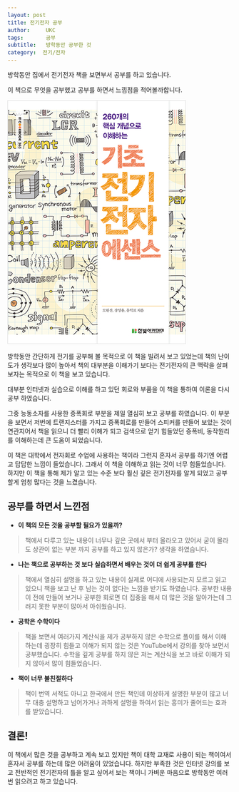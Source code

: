 ```yaml
---
layout: post
title: 전기전자 공부
author:     UKC
tags: 		공부
subtitle:  	방학동안 공부한 것
category:  전기/전자
---
```


방학동안 집에서 전기전자 책을 보면부서 공부를 하고 있습니다. 

이 책으로 무엇을 공부했고 공부를 하면서 느낌점을 적어볼까합니다.

![전기전자책](/img/2019_01_18/ET_book.jpg)

방학동안 간단하게 전기를 공부해 볼 목적으로 이 책을 빌려서 보고 있었는데 책의 난이도가 생각보다 많이 높아서 책의 대부분을 이해가기 보다는 전기전자의 큰 맥락을 살펴 보자는 목적으로 이 책을 보고 있습니다. 

대부분 인터넷과 실습으로 이해를 하고 있던 회로와 부품을 이 책을 통하여 이론을 다시 공부 하였습니다. 

그중 능동소자를 사용한 증폭회로 부분을 제일 열심히 보고 공부를 하였습니다. 
이 부분을 보면서 저번에 트랜지스터를 가지고 증폭회로를 만들어 스피커를 만들어 보았는 것이 연관지어서 책을 읽으니 더 빨리 이해가 되고 검색으로 얻기 힘들었던 증폭비, 동작원리를 이해하는데 큰 도움이 되었습니다. 

이 책은 대학에서 전자회로 수업에 사용하는 책이라 그런지 혼자서 공부를 하기엔 어렵고 답답한 느낌이 들었습니다. 그래서 이 책을 이해하고 읽는 것이 너무 힘들었습니다. 하지만 이 책을 통해 제가 알고 있는 수준 보다 훨신 깊은 전기전자를 알게 되었고 공부할게 엄청 많다는 것을 느겼습니다.


## 공부를 하면서 느낀점

* __이 책의 모든 것을 공부할 필요가 있을까?__
> 책에서 다루고 있는 내용이 너무나 깊은 곳에서 부터 올라오고 있어서 굳이 몰라도 상관이 없는 부분 까지 공부를 하고 있지 않은가? 생각을 하였습니다.

* __나는 책으로 공부하는 것 보다 실습하면서 배우는 것이 더 쉽게 공부를 한다__ 
> 책에서 열심히 설명을 하고 있는 내용이 실제로 어디에 사용되는지 모르고 읽고 있으니 책을 보고 난 후 남는 것이 없다는 느낌을 받기도 하였습니다. 공부한 내용이 전에 만들어 보거나 공부한 회로면 더 집중을 해서 더 많은 것을 알아가는데 그러지 못한 부분이 많아서 아쉬웠습니다.

* __공학은 수학이다__
> 책을 보면서 여러가지 계산식을 제가 공부하지 않은 수학으로 풀이를 해서 이해하는데 굉장히 힘들고 이해가 되지 않는 것은 YouTube에서 강의를 찾아 보면서 공부했습니다. 수학을 깊게 공부를 하지 않은 저는 계산식을 보고 바로 이해가 되지 않아서 많이 힘들었습니다.

* __책이 너무 불친절하다__

> 책이 번역 서적도 아니고 한국에서 만든 책인데 이상하게 설명한 부분이 많고 너무 대충 설명하고 넘어가거나 과하게 설명을 하여서 읽는 흥미가 줄어드는 효과를 받았습니다. 

## 결론!

이 책에서 많은 것을 공부하고 계속 보고 있지만 책이 대학 교재로 사용이 되는 책이여서 혼자서 공부를 하는데 많은 어려움이 있었습니다. 하지만 부족한 것은 인터넷 강의를 보고 전반적인 전기전자의 틀을 알고 싶어서 보는 책이니 가벼운 마음으로 방학동안 여러번 읽으려고 하고 있습니다.
